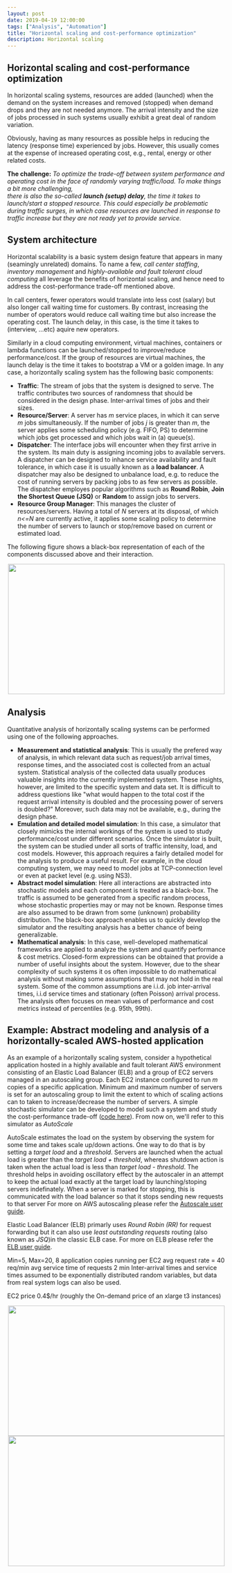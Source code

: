 ```yaml
---
layout: post
date: 2019-04-19 12:00:00
tags: ["Analysis", "Automation"]
title: "Horizontal scaling and cost-performance optimization"
description: Horizontal scaling
---
```


## Horizontal scaling and cost-performance optimization

In horizontal scaling systems, resources are added (launched) when the demand on the system increases
and removed (stopped) when demand drops and they are not needed anymore. 
The arrival intensity and the size of jobs processed 
in such systems usually exhibit a great deal of random variation. 

Obviously, having as many resources as possible helps in reducing the latency (response time) 
experienced by jobs. However, this usually comes at the expense of increased operating cost, e.g.,
rental, energy or other related costs.

**The challenge:** *To optimize the trade-off between system performance and operating cost 
in the face of randomly varying traffic/load. To make things a bit more challenging,  
there is also the so-called **launch (setup) delay**, the time it takes to launch/start a 
stopped resource. This could especially be problematic during traffic surges, in which 
case resources are launched in response to traffic increase but they are not ready yet 
to provide service.* 

## System architecture

Horizontal scalability is a basic system design feature that appears in many 
(seamingly unrelated) domains. To name a few, *call center staffing*, *inventory management* and
*highly-available and fault tolerant cloud computing* all leverage the benefits of 
horizontal scaling, and hence need to address the cost-performance trade-off mentioned 
above.

In call centers, fewer operators would translate into less cost (salary) but also longer call 
waiting time for customers. By contrast, increasing the number of operators would reduce call 
waiting time but also increase the operating cost. The launch delay, in this case, is the 
time it takes to (interview, ...etc) aquire new operators. 

Similarly in a cloud computing environment, virtual machines, containers or lambda functions can be 
launched/stopped to improve/reduce performance/cost. If the group of resources are virtual 
machines, the launch delay is the time it takes to bootstrap a VM or a golden image. In any
case, a horizontally scaling system has the following basic components:

- **Traffic**: The stream of jobs that the system is designed to serve. The traffic contributes two 
sources of randomness that should be considered in the design phase. Inter-arrival times of jobs 
and their sizes.
- **Resource/Server**: A server has *m* service places, in which it can serve *m* jobs simultaneously.
If the number of jobs *j* is greater than *m*, the server applies some scheduling policy (e.g. FIFO, PS)
to determine which jobs get processed and which jobs wait in (a) queue(s).
- **Dispatcher**: The interface jobs will encounter when they first arrive in the system. Its main duty is 
assigning incoming jobs to available servers. A dispatcher can be designed to inhance service 
availability and fault tolerance, in which case it is usually known as a **load balancer**.
A dispatcher may also be designed to unbalance load, e.g. to reduce the cost of running servers 
by packing jobs to as few servers as possible. The dispatcher employes popular algorithms such as
**Round Robin**, **Join the Shortest Queue (JSQ)** or **Random** to assign jobs to servers.
- **Resource Group Manager**: This manages the cluster of resources/servers. Having a total of *N* servers
at its disposal, of which *n<=N* are currently active, it applies some scaling policy to determine the number
of servers to launch or stop/remove based on current or estimated load.

The following figure shows a black-box representation of each of the components discussed above and their interaction.

<center><img src="{{ site.baseurl }}/assets/img/resource-group-arch.png" align="middle" style="width: 500px; height: 300px" /></center>

## Analysis
Quantitative analysis of horizontally scaling systems can be performed using 
one of the following approaches.

- **Measurement and statistical analysis**: This is usually the prefered way of analysis, in which 
relevant data such as request/job arrival times, response times, and the associated cost is collected
from an actual system. Statistical analysis of the collected data usually produces valuable insights 
into the currently implemented system. These insights, however, are limited to the specific system 
and data set. It is difficult to address questions like "what would happen to the total cost if the 
request arrival intensity is doubled and the processing power of servers is doubled?" Moreover,
such data may not be available, e.g., during the design phase.
- **Emulation and detailed model simulation**: In this case, a simulator that closely mimicks the 
internal workings of the system is used to study performance/cost under different scenarios. Once 
the simulator is built, the system can be studied under all sorts of traffic intensity, load, and 
cost models. However, this approach requires a fairly detailed model for the analysis to produce 
a useful result. For example, in the cloud computing system, we may need to model jobs at 
TCP-connection level or even at packet level (e.g. using NS3).
- **Abstract model simulation**: Here all interactions are abstracted into stochastic models and 
each component is treated as a black-box. The traffic is assumed to be generated from a specific random process, 
whose stochastic properties may or may not be known. Response times are also assumed to be drawn from some 
(unknown) probability distribution. The black-box approach enables us to quickly develop 
the simulator and the resulting analysis has a better chance of being generalizable.
- **Mathematical analysis**: In this case, well-developed mathematical frameworks are applied to 
analyze the system and quantify performance & cost metrics. Closed-form expressions can be obtained 
that provide a number of useful insights about the system. However, due to the shear complexity of 
such systems it os often impossible to do mathematical analysis without making some assumptions 
that may not hold in the real system. Some of the common assumptions are i.i.d. job inter-arrival 
times, i.i.d service times and stationary (often Poisson) arrival process. The analysis often 
focuses on mean values of performance and cost metrics instead of percentiles (e.g. 95th, 99th).

## Example: Abstract modeling and analysis of a horizontally-scaled AWS-hosted application

As an example of a horizontally scaling system, consider a hypothetical application hosted 
in a highly available and fault tolerant AWS environment consisting of an Elastic Load Balancer (ELB)
and a group of EC2 servers managed in an autoscaling group. Each EC2 instance configured to run 
*m* copies of a specific application. Minimum and maximum number of servers is set for an 
autoscaling group to limit the extent to which of scaling actions can to taken to increase/decrease 
the number of servers. A simple stochastic simulator 
can be developed to model such a system and study the cost-performance trade-off ([code here](https://github.com/mEyob/horizontal-scaling-simulation)).
From now on, we'll refer to this simulator as *AutoScale*

AutoScale estimates the load on the system by observing the system for some time and takes scale up/down 
actions. One way to do that is by setting a *target load* and a *threshold*. Servers are launched when 
the actual load is greater than the *target load + threshold*, whereas shutdown action is taken 
when the actual load is less than *target load - threshold*.
The threshold helps in avoiding oscillatory effect by the autoscaler in an attempt to 
keep the actual load exactly at the target load by launching/stoping servers indefinately. When a server is marked 
for stopping, this is communicated with the load balancer so that it stops sending new requests to that server
For more on AWS autoscaling please refer the [Autoscale user guide](https://docs.aws.amazon.com/autoscaling/plans/userguide/what-is-aws-auto-scaling.html).

Elastic Load Balancer (ELB) primarly uses *Round Robin (RR)* for request forwarding but it 
can also use *least outstanding requests* routing (also known as *JSQ*)in the classic ELB case. For more on ELB please refer 
the [ELB user guide](https://docs.aws.amazon.com/elasticloadbalancing/latest/application/introduction.html).

Min=5, Max=20,
8 application copies running per EC2
avg request rate = 40 req/min
avg service time of requests 2 min
Inter-arrival times and service times assumed to be exponentially distributed random variables, but 
data from real system logs can also be used.

 EC2 price 0.4$/hr (roughly the On-demand price of an xlarge t3 instances)


<center><img src="{{ site.baseurl }}/assets/img/roundrobin.png" align="middle" style="width: 500px; height: 300px" /></center>


<center><img src="{{ site.baseurl }}/assets/img/jsq.png" align="middle" style="width: 500px; height: 300px" /></center>

